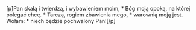 [p]Pan skałą i twierdzą, i wybawieniem moim, * Bóg moją opoką, na której polegać chcę. * Tarczą, rogiem zbawienia mego, * warownią moją jest. Wołam: * niech będzie pochwalony Pan![/p]